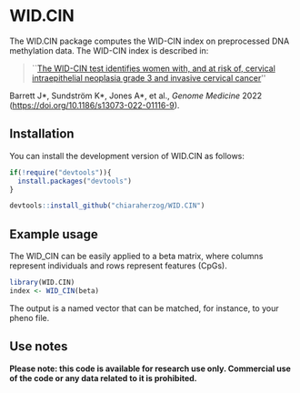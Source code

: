 
# WID.CIN

<!-- badges: start -->
<!-- badges: end -->

The WID.CIN package computes the WID-CIN index on preprocessed DNA methylation data. The WID-CIN index is described in:

> ``[The WID-CIN test identifies women with, and at risk of, cervical intraepithelial neoplasia grade 3 and invasive cervical cancer](https://doi.org/10.1186/s13073-022-01116-9)''

Barrett J\*, Sundström K\*, Jones A\*, et al., *Genome Medicine* 2022 (https://doi.org/10.1186/s13073-022-01116-9).

## Installation

You can install the development version of WID.CIN as follows:

``` r
if(!require("devtools")){
  install.packages("devtools")
}

devtools::install_github("chiaraherzog/WID.CIN")
```

## Example usage

The WID_CIN can be easily applied to a beta matrix, where columns represent individuals and rows represent features (CpGs). 

``` r
library(WID.CIN)
index <- WID_CIN(beta)
```

The output is a named vector that can be matched, for instance, to your pheno file.

## Use notes

**Please note: this code is available for research use only. Commercial use of the code or any data related to it is prohibited.**
